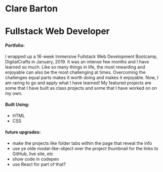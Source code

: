 <h1>Clare Barton</h1>
<h1>Fullstack Web Developer</h1>

<h4>Portfolio:</h4>
<p> I wrapped up a 16-week Immersive Fullstack Web Development Bootcamp, DigitalCrafts in January, 2019. It was an intense few months and I have learned so much. Like so many things in life, the most rewarding and enjoyable can also be the most challenging at times. Overcoming the challenges equal parts makes it worth doing and makes it enjoyable. Now, I am raring to go and apply what I have learned! My featured projects are some that I have built as class projects and some that I have worked on on my own. </p>

<h4>Built Using:</h4>
  <ul>
    <li>HTML</li>
    <li>CSS</li>
  </ul>
  
<h4>future upgrades:</h4>
  <ul>
    <li>make the projects like folder tabs within the page that reveal the info</li>
    <li>use ye olde modal-like-object over the project thumbnail for the links to GitHub, live site, etc</li>
    <li>show code in codepen</li>
    <li>use React for part of that?</li>
  </ul>


